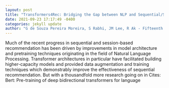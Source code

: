 ```yaml
--- 
layout: post 
title: "Transformers4Rec: Bridging the Gap between NLP and Sequential/Session-Based Recommendation" 
date: 2021-09-23 17:17:49 -0400 
categories: jekyll update 
author: "G de Souza Pereira Moreira, S Rabhi, JM Lee, R Ak - Fifteenth ACM Conference , 2021" 
--- 
```

Much of the recent progress in sequential and session-based recommendation has been driven by improvements in model architecture and pretraining techniques originating in the field of Natural Language Processing. Transformer architectures in particular have facilitated building higher-capacity models and provided data augmentation and training techniques which demonstrably improve the effectiveness of sequential recommendation. But with a thousandfold more research going on in Cites: Bert: Pre-training of deep bidirectional transformers for language
